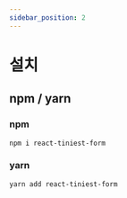 ```yaml
---
sidebar_position: 2
---
```


# 설치

## npm / yarn

### npm

```
npm i react-tiniest-form
```

### yarn

```
yarn add react-tiniest-form
```
